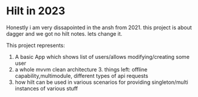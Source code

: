 # Hilt in 2023

Honestly i am very dissapointed in the ansh from 2021. this project is about dagger and we got no hilt notes. lets change it.

This project represents:
1. A basic App which shows list of users/allows modifying/creating some user
2. a whole mvvm clean architecture
   3. things left: offline capability,multimodule, different types of api requests
3. how hilt can be used in various scenarios for providing singleton/multi instances of various stuff